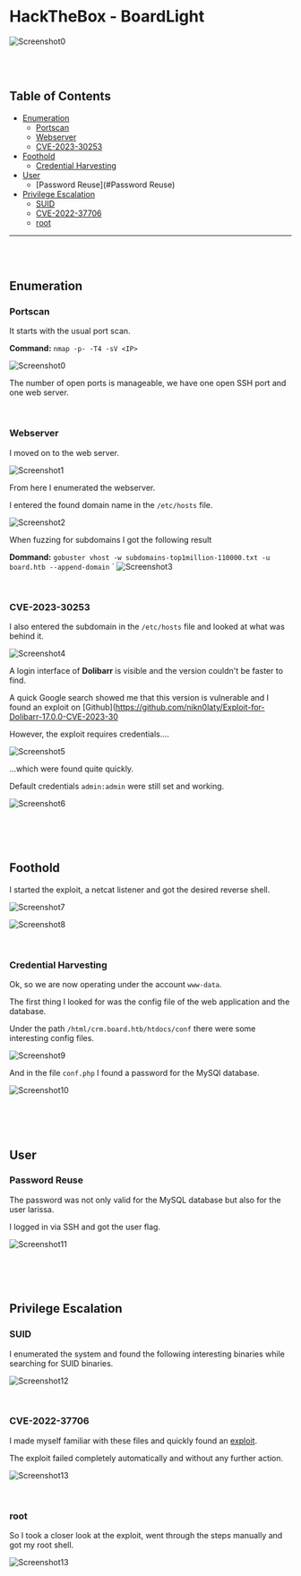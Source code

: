 # HackTheBox - BoardLight

![Screenshot0](./screenshots/BoardLight.png)

<br>
<br>

## Table of Contents

- [Enumeration](#Enumeration)
    - [Portscan](#Portscan)
	- [Webserver](#Webserver)
	- [CVE-2023-30253](#CVE---2023---30253)
- [Foothold](#Foothold)
	- [Credential Harvesting](#Credential-Harvesting)
- [User](#User)
	- [Password Reuse](#Password Reuse)
- [Privilege Escalation](#Privilege-Escalation)
	- [SUID](#SUID)
	- [CVE-2022-37706](#CVE---2022---37706)
	- [root](#root)
	
---------------------------------------
<br>
<br>

## Enumeration

### Portscan

It starts with the usual port scan.

__Command:__ `nmap -p- -T4 -sV <IP>`

![Screenshot0](./screenshots/0.png)

The number of open ports is manageable, we have one open SSH port and one web server.

<br>

### Webserver

I moved on to the web server. 

![Screenshot1](./screenshots/1.png)

From here I enumerated the webserver.

I entered the found domain name in the `/etc/hosts` file.

![Screenshot2](./screenshots/2.png)

When fuzzing for subdomains I got the following result

__Dommand:__ `gobuster vhost -w subdomains-top1million-110000.txt -u board.htb --append-domain`
`
![Screenshot3](./screenshots/3.png)

<br>

### CVE-2023-30253

I also entered the subdomain in the `/etc/hosts` file and looked at what was behind it.

![Screenshot4](./screenshots/4.png)

A login interface of __Dolibarr__ is visible and the version couldn't be faster to find.

A quick Google search showed me that this version is vulnerable and I found an exploit on [Github](https://github.com/nikn0laty/Exploit-for-Dolibarr-17.0.0-CVE-2023-30

However, the exploit requires credentials....

![Screenshot5](./screenshots/5.png)

...which were found quite quickly.

Default credentials `admin:admin` were still set and working.

![Screenshot6](./screenshots/6.png)

<br>
<br>
<br>

## Foothold

I started the exploit, a netcat listener and got the desired reverse shell.

![Screenshot7](./screenshots/7.png)

![Screenshot8](./screenshots/8.png)

<br>

### Credential Harvesting

Ok, so we are now operating under the account `www-data`.

The first thing I looked for was the config file of the web application and the database.

Under the path `/html/crm.board.htb/htdocs/conf` there were some interesting config files.

![Screenshot9](./screenshots/9.png)

And in the file `conf.php` I found a password for the MySQl database.

![Screenshot10](./screenshots/10.png)

<br>
<br>
<br>

## User

### Password Reuse

The password was not only valid for the MySQL database but also for the user larissa.

I logged in via SSH and got the user flag.

![Screenshot11](./screenshots/11.png)

<br>
<br>
<br>

## Privilege Escalation

### SUID

I enumerated the system and found the following interesting binaries while searching for SUID binaries.

![Screenshot12](./screenshots/12.png)

<br>

### CVE-2022-37706

I made myself familiar with these files and quickly found an [exploit](https://www.exploit-db.com/exploits/51180).

The exploit failed completely automatically and without any further action.

![Screenshot13](./screenshots/13.png)

<br>

### root

So I took a closer look at the exploit, went through the steps manually and got my root shell.

![Screenshot13](./screenshots/13.png)
